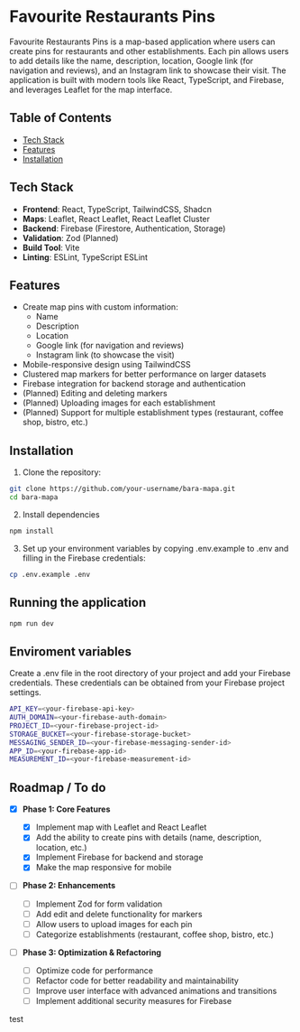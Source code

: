 # Favourite Restaurants Pins

Favourite Restaurants Pins is a map-based application where users can create pins for restaurants and other establishments. Each pin allows users to add details like the name, description, location, Google link (for navigation and reviews), and an Instagram link to showcase their visit. The application is built with modern tools like React, TypeScript, and Firebase, and leverages Leaflet for the map interface.

## Table of Contents

- [Tech Stack](#tech-stack)
- [Features](#features)
- [Installation](#installation)

## Tech Stack

- **Frontend**: React, TypeScript, TailwindCSS, Shadcn
- **Maps**: Leaflet, React Leaflet, React Leaflet Cluster
- **Backend**: Firebase (Firestore, Authentication, Storage)
- **Validation**: Zod (Planned)
- **Build Tool**: Vite
- **Linting**: ESLint, TypeScript ESLint

## Features

- Create map pins with custom information:
  - Name
  - Description
  - Location
  - Google link (for navigation and reviews)
  - Instagram link (to showcase the visit)
- Mobile-responsive design using TailwindCSS
- Clustered map markers for better performance on larger datasets
- Firebase integration for backend storage and authentication
- (Planned) Editing and deleting markers
- (Planned) Uploading images for each establishment
- (Planned) Support for multiple establishment types (restaurant, coffee shop, bistro, etc.)

## Installation

1. Clone the repository:

```bash
git clone https://github.com/your-username/bara-mapa.git
cd bara-mapa
```

2. Install dependencies

```bash
npm install
```

3. Set up your environment variables by copying .env.example to .env and filling in the Firebase credentials:

```bash
cp .env.example .env
```

## Running the application

```bash
npm run dev
```

## Enviroment variables

Create a .env file in the root directory of your project and add your Firebase credentials. These credentials can be obtained from your Firebase project settings.

```bash
API_KEY=<your-firebase-api-key>
AUTH_DOMAIN=<your-firebase-auth-domain>
PROJECT_ID=<your-firebase-project-id>
STORAGE_BUCKET=<your-firebase-storage-bucket>
MESSAGING_SENDER_ID=<your-firebase-messaging-sender-id>
APP_ID=<your-firebase-app-id>
MEASUREMENT_ID=<your-firebase-measurement-id>

```

## Roadmap / To do

- [x] **Phase 1: Core Features**

  - [x] Implement map with Leaflet and React Leaflet
  - [x] Add the ability to create pins with details (name, description, location, etc.)
  - [x] Implement Firebase for backend and storage
  - [x] Make the map responsive for mobile

- [ ] **Phase 2: Enhancements**

  - [ ] Implement Zod for form validation
  - [ ] Add edit and delete functionality for markers
  - [ ] Allow users to upload images for each pin
  - [ ] Categorize establishments (restaurant, coffee shop, bistro, etc.)

- [ ] **Phase 3: Optimization & Refactoring**
  - [ ] Optimize code for performance
  - [ ] Refactor code for better readability and maintainability
  - [ ] Improve user interface with advanced animations and transitions
  - [ ] Implement additional security measures for Firebase

test
